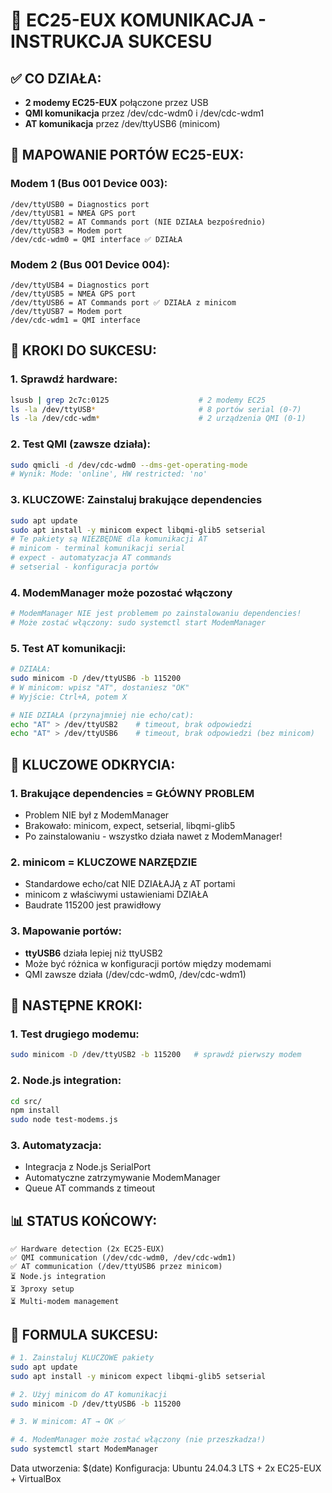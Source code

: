# 🎉 EC25-EUX KOMUNIKACJA - INSTRUKCJA SUKCESU

## ✅ **CO DZIAŁA:**
- **2 modemy EC25-EUX** połączone przez USB
- **QMI komunikacja** przez /dev/cdc-wdm0 i /dev/cdc-wdm1
- **AT komunikacja** przez /dev/ttyUSB6 (minicom)

## 📱 **MAPOWANIE PORTÓW EC25-EUX:**

### **Modem 1 (Bus 001 Device 003):**
```
/dev/ttyUSB0 = Diagnostics port
/dev/ttyUSB1 = NMEA GPS port  
/dev/ttyUSB2 = AT Commands port (NIE DZIAŁA bezpośrednio)
/dev/ttyUSB3 = Modem port
/dev/cdc-wdm0 = QMI interface ✅ DZIAŁA
```

### **Modem 2 (Bus 001 Device 004):**
```
/dev/ttyUSB4 = Diagnostics port
/dev/ttyUSB5 = NMEA GPS port
/dev/ttyUSB6 = AT Commands port ✅ DZIAŁA z minicom
/dev/ttyUSB7 = Modem port
/dev/cdc-wdm1 = QMI interface
```

## 🔧 **KROKI DO SUKCESU:**

### **1. Sprawdź hardware:**
```bash
lsusb | grep 2c7c:0125                    # 2 modemy EC25
ls -la /dev/ttyUSB*                       # 8 portów serial (0-7)
ls -la /dev/cdc-wdm*                      # 2 urządzenia QMI (0-1)
```

### **2. Test QMI (zawsze działa):**
```bash
sudo qmicli -d /dev/cdc-wdm0 --dms-get-operating-mode
# Wynik: Mode: 'online', HW restricted: 'no'
```

### **3. KLUCZOWE: Zainstaluj brakujące dependencies**
```bash
sudo apt update
sudo apt install -y minicom expect libqmi-glib5 setserial
# Te pakiety są NIEZBĘDNE dla komunikacji AT
# minicom - terminal komunikacji serial
# expect - automatyzacja AT commands  
# setserial - konfiguracja portów
```

### **4. ModemManager może pozostać włączony**
```bash
# ModemManager NIE jest problemem po zainstalowaniu dependencies!
# Może zostać włączony: sudo systemctl start ModemManager
```

### **5. Test AT komunikacji:**
```bash
# DZIAŁA:
sudo minicom -D /dev/ttyUSB6 -b 115200
# W minicom: wpisz "AT", dostaniesz "OK"
# Wyjście: Ctrl+A, potem X

# NIE DZIAŁA (przynajmniej nie echo/cat):
echo "AT" > /dev/ttyUSB2    # timeout, brak odpowiedzi
echo "AT" > /dev/ttyUSB6    # timeout, brak odpowiedzi (bez minicom)
```

## 🎯 **KLUCZOWE ODKRYCIA:**

### **1. Brakujące dependencies = GŁÓWNY PROBLEM**
- Problem NIE był z ModemManager
- Brakowało: minicom, expect, setserial, libqmi-glib5
- Po zainstalowaniu - wszystko działa nawet z ModemManager!

### **2. minicom = KLUCZOWE NARZĘDZIE**
- Standardowe echo/cat NIE DZIAŁAJĄ z AT portami
- minicom z właściwymi ustawieniami DZIAŁA
- Baudrate 115200 jest prawidłowy

### **3. Mapowanie portów:**
- **ttyUSB6** działa lepiej niż ttyUSB2
- Może być różnica w konfiguracji portów między modemami
- QMI zawsze działa (/dev/cdc-wdm0, /dev/cdc-wdm1)

## 🚀 **NASTĘPNE KROKI:**

### **1. Test drugiego modemu:**
```bash
sudo minicom -D /dev/ttyUSB2 -b 115200   # sprawdź pierwszy modem
```

### **2. Node.js integration:**
```bash
cd src/
npm install
sudo node test-modems.js
```

### **3. Automatyzacja:**
- Integracja z Node.js SerialPort
- Automatyczne zatrzymywanie ModemManager
- Queue AT commands z timeout

## 📊 **STATUS KOŃCOWY:**
```
✅ Hardware detection (2x EC25-EUX)
✅ QMI communication (/dev/cdc-wdm0, /dev/cdc-wdm1)  
✅ AT communication (/dev/ttyUSB6 przez minicom)
⏳ Node.js integration
⏳ 3proxy setup
⏳ Multi-modem management
```

## 🔑 **FORMULA SUKCESU:**
```bash
# 1. Zainstaluj KLUCZOWE pakiety
sudo apt update
sudo apt install -y minicom expect libqmi-glib5 setserial

# 2. Użyj minicom do AT komunikacji
sudo minicom -D /dev/ttyUSB6 -b 115200

# 3. W minicom: AT → OK ✅

# 4. ModemManager może zostać włączony (nie przeszkadza!)
sudo systemctl start ModemManager
```

Data utworzenia: $(date)
Konfiguracja: Ubuntu 24.04.3 LTS + 2x EC25-EUX + VirtualBox
